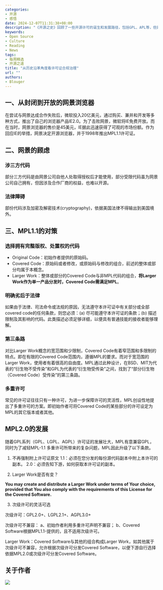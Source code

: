 ```yaml
---
categories:
- 开源
- 感悟
date: 2024-12-07T11:31:38+08:00
description: "《开源之史》回顾了一些开源许可的诞生和发展路径，包括GPL、APL等，但是MPL是忽略的，2024.12.6 LFAPAC OSPO SIG 开源万里行走进ViVo Open Source，恰好听到了Blouger的分享，也是弥补了不足，故将他分享的内容经授权发布在这里，供有兴趣的朋友参考学习。Blouger 是难得的接触开源许可之后，愿意探究背后发生的缘由的律师，搞清楚为什么这么写，比条文本身更重要。"
keywords:
- Open Source
- Culture
- Reading
- News
tags:
- 每周精选
- 开源之道
title: "从历史沿革角度看许可证合规治理"
url: ""
authors:
- Blouger
---
```


## 一、从封闭到开放的网景浏览器

在尝试与网景达成合作失败后，微软投入20亿美元，通过购买、兼并和开发等多种方式，推出了自己的浏览器产品IE2.0。为了击败网景，微软将IE免费开放。而在当时，网景浏览器的售价是45美元，IE据此迅速获得了可观的市场份额。作为回应IE的举措，网景决定开源浏览器，并于1998年推出MPL1.1许可证。

## 二、网景的顾虑

### 涉三方代码

部分三方代码是由网景公司自他人处取得授权后才能使用，部分受限代码虽为网景公司自己拥有，但因涉及合作厂商的权益，也难以开源。

### 法律障碍

部份代码涉及加密及解密技术(cryptography)，依据美国法律不得输出到美国境外。

## 三、MPL1.1的对策

### 选择拥有完整版权、处置权的代码

* Original Code：初始作者提供的原始码。
* Covered Code：原始码或者修改，或原始码与修改的组合，前述的整体或部分均属于本概念。
* Larger Work：整体或部分的Covered Code与非MPL代码的组合，**将Larger Work作为单一产品分发时，Covered Code需满足MPL**。

### 明确劣后于法律 

如果由于法律、司法命令或法规的原因，无法遵守本许可证中有关部分或全部covered code的任何条款，则您必须：(a) 尽可能遵守本许可证的条款；(b) 描述限制及其影响的代码。此类描述必须足够详细，以便具有普通技能的接收者能够理解。

### 第三条路

对比Larger Work概念的宽范围和少限制，Covered Code有着窄范围和多限制的特点。即在有限的Covered Code范围内，遵循MPL的要求。而对于宽范围的Larger Work，使用者有着很高的自由度。MPL通过此种设计，在BSD、MIT为代表的“衍生物不受传染”和GPL为代表的“衍生物受传染”之间，找到了“部分衍生物（Covered Code）受传染”的第三条路。

### 多重许可

常见的许可证往往只有一种许可，为进一步保障许可的灵活性，MPL创设性地提出了多重许可的方案。即初始作者可将Covered Code的某些部分的许可设定为MPL的其它版本或者其他。

## MPL2.0的发展

随着GPL系列（GPL、LGPL、AGPL）许可证的发展壮大，MPL有意兼容GPL，同时为了减轻MPL-1.1 多重许可所带来的复杂问题，MPL因此升级了以下条款。

1. 不再强制附上许可证原文
  1.1：必须在您分发的每份源代码副本中附上本许可的副本。
  2.0：必须告知下游，如何获取本许可证的副本。

2. Larger Work是否有变？

**You may create and distribute a Larger Work under terms of Your choice, provided that You also comply with the requirements of this License for the Covered Software.**

3. 次级许可的灵活可选

次级许可：GPL2.0+、LGPL2.1+、AGPL3.0+

次级许可不兼容：   a、初始作者利用多重许可声明不兼容；
                 b、Covered Software根据MPL1.1-提供的，且不适用次级许可。

Larger Work：Covered Software与其他的组合构成Larger Work，如其他属于次级许可不兼容，允许根据次级许可分发Covered Software，以便下游自行选择依据MPL2.0或次级许可分发Covered Software。


## 关于作者

![](/posts/os-license-and-copyleft/blouger-sharing-20241206.jpg)




